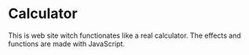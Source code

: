 # Calculator
  This is web site witch functionates like a real calculator.
  The effects and functions are made with JavaScript.
